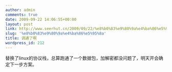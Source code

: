 ```yaml
---
author: admin
comments: true
date: 2009-09-22 14:06:55+00:00
layout: post
link: http://www.seerhut.cn/2009/09/22/%e8%b0%83%e9%80%9a%e4%ba%86%e5%95%8a/
slug: '%e8%b0%83%e9%80%9a%e4%ba%86%e5%95%8a'
title: 调通了啊
wordpress_id: 212
---
```


替换了linux的协议栈，总算跑通了一个数据包，加解密都没问题了，明天开会确定下一步方案。
